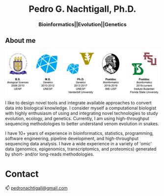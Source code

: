 <div align="center">
<center>

<h1>Pedro G. Nachtigall, Ph.D.</h1>
<h3>Bioinformatics||Evolution||Genetics</h3>

</center>
</div>

## About me
<div align="center">
<center>
<img src="media/figures/github_insitutes.png" width=800>
</center>
</div>

I like to design novel tools and integrate available approaches to convert data into biological knowledge. I consider myself a computational biologist with highly enthusiasm of using and integrating novel technologies to study evolution, ecology, and genetics. Currently, I am using high-throughput sequencing methodologies to better understand venom evolution in snakes.

I have 10+ years of experience in bioinformatics, statistics, programming, software engineering, pipeline development, and high-throughput sequencing data analysis. I have a wide experience in a variety of 'omic' data (genomics, epigenomics, transcriptomics, and proteomics) generated by short- and/or long-reads methodologies.

<!--
## Repositories

Find below a list of the repositories containing tools, scripts, tutorials, and guides that I've been developed so far.

### Tools

### Bioinformatics pipelines/tutorials/guides

-->

# Contact
:mailbox: pedronachtigall@gmail.com

<!--
**pedronachtigall/pedronachtigall** is a ✨ _special_ ✨ repository because its `README.md` (this file) appears on your GitHub profile.

Here are some ideas to get you started:

- 🔭 I’m currently working on ...
- 🌱 I’m currently learning ...
- 👯 I’m looking to collaborate on ...
- 🤔 I’m looking for help with ...
- 💬 Ask me about ...
- 📫 How to reach me: ...
- 😄 Pronouns: ...
- ⚡ Fun fact: ...
-->
